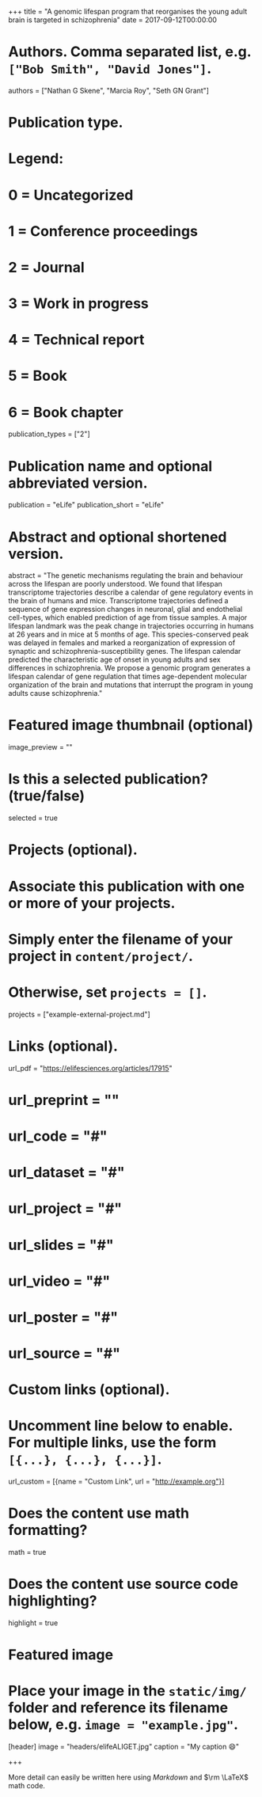 +++
title = "A genomic lifespan program that reorganises the young adult brain is targeted in schizophrenia"
date = 2017-09-12T00:00:00

# Authors. Comma separated list, e.g. `["Bob Smith", "David Jones"]`.
authors = ["Nathan G Skene", "Marcia Roy", "Seth GN Grant"]

# Publication type.
# Legend:
# 0 = Uncategorized
# 1 = Conference proceedings
# 2 = Journal
# 3 = Work in progress
# 4 = Technical report
# 5 = Book
# 6 = Book chapter
publication_types = ["2"]

# Publication name and optional abbreviated version.
publication = "eLife"
publication_short = "eLife"

# Abstract and optional shortened version.
abstract = "The genetic mechanisms regulating the brain and behaviour across the lifespan are poorly understood. We found that lifespan transcriptome trajectories describe a calendar of gene regulatory events in the brain of humans and mice. Transcriptome trajectories defined a sequence of gene expression changes in neuronal, glial and endothelial cell-types, which enabled prediction of age from tissue samples. A major lifespan landmark was the peak change in trajectories occurring in humans at 26 years and in mice at 5 months of age. This species-conserved peak was delayed in females and marked a reorganization of expression of synaptic and schizophrenia-susceptibility genes. The lifespan calendar predicted the characteristic age of onset in young adults and sex differences in schizophrenia. We propose a genomic program generates a lifespan calendar of gene regulation that times age-dependent molecular organization of the brain and mutations that interrupt the program in young adults cause schizophrenia."

# Featured image thumbnail (optional)
image_preview = ""

# Is this a selected publication? (true/false)
selected = true

# Projects (optional).
#   Associate this publication with one or more of your projects.
#   Simply enter the filename of your project in `content/project/`.
#   Otherwise, set `projects = []`.
projects = ["example-external-project.md"]

# Links (optional).
url_pdf = "https://elifesciences.org/articles/17915"
# url_preprint = ""
# url_code = "#"
# url_dataset = "#"
# url_project = "#"
# url_slides = "#"
# url_video = "#"
# url_poster = "#"
# url_source = "#"

# Custom links (optional).
#   Uncomment line below to enable. For multiple links, use the form `[{...}, {...}, {...}]`.
url_custom = [{name = "Custom Link", url = "http://example.org"}]

# Does the content use math formatting?
math = true

# Does the content use source code highlighting?
highlight = true

# Featured image
# Place your image in the `static/img/` folder and reference its filename below, e.g. `image = "example.jpg"`.
[header]
image = "headers/elifeALIGET.jpg"
caption = "My caption :smile:"

+++

More detail can easily be written here using *Markdown* and $\rm \LaTeX$ math code.
